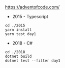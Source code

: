 https://adventofcode.com/

* 2015 - Typescript
```
cd ./2015
yarn install
yarn test day1
```
* 2018 - C#
```
cd ./2018
dotnet build
dotnet test --filter day1
```
